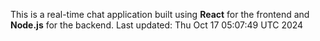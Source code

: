 This is a real-time chat application built using **React** for the frontend and **Node.js** for the backend.
Last updated: Thu Oct 17 05:07:49 UTC 2024
